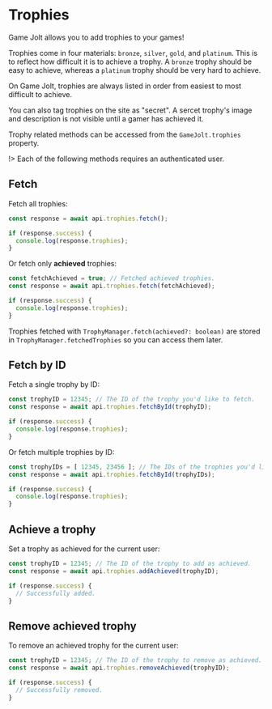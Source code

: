 # Trophies

Game Jolt allows you to add trophies to your games!

Trophies come in four materials: `bronze`, `silver`, `gold`, and `platinum`. This is to reflect how difficult it is to achieve a trophy. A `bronze` trophy should be easy to achieve, whereas a `platinum` trophy should be very hard to achieve.

On Game Jolt, trophies are always listed in order from easiest to most difficult to achieve.

You can also tag trophies on the site as "secret". A sercet trophy's image and description is not visible until a gamer has achieved it.

Trophy related methods can be accessed from the `GameJolt.trophies` property.

!> Each of the following methods requires an authenticated user.

## Fetch

Fetch all trophies:

```js
const response = await api.trophies.fetch();

if (response.success) {
  console.log(response.trophies);
}
```

Or fetch only **achieved** trophies:

```js
const fetchAchieved = true; // Fetched achieved trophies.
const response = await api.trophies.fetch(fetchAchieved);

if (response.success) {
  console.log(response.trophies);
}
```

Trophies fetched with `TrophyManager.fetch(achieved?: boolean)` are stored in `TrophyManager.fetchedTrophies` so you can access them later.


## Fetch by ID

Fetch a single trophy by ID:

```js
const trophyID = 12345; // The ID of the trophy you'd like to fetch.
const response = await api.trophies.fetchById(trophyID);

if (response.success) {
  console.log(response.trophies);
}
```

Or fetch multiple trophies by ID:

```js
const trophyIDs = [ 12345, 23456 ]; // The IDs of the trophies you'd like to fetch.
const response = await api.trophies.fetchById(trophyIDs);

if (response.success) {
  console.log(response.trophies);
}
```

## Achieve a trophy 

Set a trophy as achieved for the current user:

```js
const trophyID = 12345; // The ID of the trophy to add as achieved.
const response = await api.trophies.addAchieved(trophyID);

if (response.success) {
  // Successfully added.
}
```

## Remove achieved trophy

To remove an achieved trophy for the current user:


```js
const trophyID = 12345; // The ID of the trophy to remove as achieved.
const response = await api.trophies.removeAchieved(trophyID);

if (response.success) {
  // Successfully removed.
}
```

